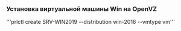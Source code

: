 ### Установка виртуальной машины Win на **OpenVZ**

'''prlctl create SRV-WIN2019 --distribution win-2016 --vmtype vm'''
